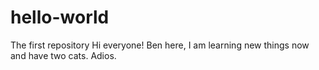 # hello-world
The first repository
Hi everyone!
Ben here, I am learning new things now and have two cats.
Adios.
